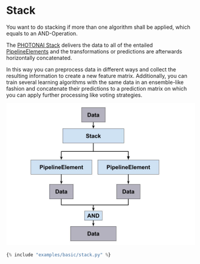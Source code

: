 # Stack
You want to do stacking if more than one algorithm shall be applied, which equals to an AND-Operation.

The [PHOTONAI Stack](../../api/base/stack) delivers the data to all of the entailed [PipelineElements](
../../api/base/pipeline_element) and the transformations or predictions are afterwards horizontally concatenated.

In this way you can preprocess data in different ways and collect the resulting information to create a new
feature matrix. Additionally, you can train several learning algorithms with the same data in an ensemble-like
fashion and concatenate their predictions to a prediction matrix on which you can apply further processing like
voting strategies.

![PHOTONAI Stack](../assets/img/photonai/stack.jpg "PHOTONAI stack pipeline element")

``` python
{% include "examples/basic/stack.py" %}

```